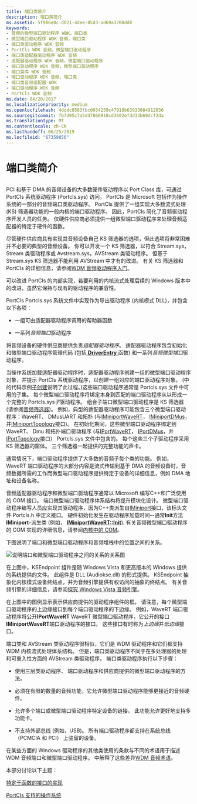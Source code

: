```yaml
---
title: 端口类简介
description: 端口类简介
ms.assetid: 5f986e0c-d021-4dee-85d3-ad69a3708dd8
keywords:
- 音频的微型端口驱动程序 WDK，端口类
- 微型端口驱动程序 WDK 音频，端口类
- 端口类驱动程序 WDK 音频
- PortCls WDK 音频，微型端口驱动程序
- 端口类适配器驱动程序 WDK 音频
- 适配器驱动程序 WDK 音频，微型端口驱动程序
- 端口驱动程序 WDK 音频，微型端口驱动程序
- 端口类库 WDK 音频
- 端口驱动程序 WDK 音频，端口类
- 端口类音频适配器 WDK
- 端口驱动程序 WDK 音频
- PortCls WDK 音频
ms.date: 04/20/2017
ms.localizationpriority: medium
ms.openlocfilehash: 4dddc0583fbc0034259c47918b63933084912036
ms.sourcegitcommit: fb7d95c7a5d47860918cd3602efdd33b69dcf2da
ms.translationtype: MT
ms.contentlocale: zh-CN
ms.lasthandoff: 06/25/2019
ms.locfileid: "67359856"
---
```

# <a name="introduction-to-port-class"></a>端口类简介


## <span id="introduction_to_port_class"></span><span id="INTRODUCTION_TO_PORT_CLASS"></span>


PCI 和基于 DMA 的音频设备的大多数硬件驱动程序以 Port Class 库，可通过 PortCls 系统驱动程序 (Portcls.sys) 访问。 PortCls 是 Microsoft 包括作为操作系统的一部分的音频端口类驱动程序。 PortCls 提供了一组实现大多数流式处理 (KS) 筛选器功能的一般内核的端口驱动程序。 因此，PortCls 简化了音频驱动程序开发人员的任务。 仅硬件供应商必须提供一组微型端口驱动程序来处理音频适配器的特定于硬件的函数。

尽管硬件供应商具有实现其音频设备自己 KS 筛选器的选项，但此选项将非常困难并不必要的典型的音频设备。 你可以开发一个 KS 筛选器，以符合 Stream.sys，Stream 类驱动程序或 Avstream.sys，AVStream 类驱动程序。 但基于 Stream.sys KS 筛选器不能利用 AVStream 中才有的改进。 有关 KS 筛选器和 PortCls 的详细信息，请参阅[WDM 音频驱动程序入门](getting-started-with-wdm-audio-drivers.md)。

可以改进 PortCls 的内部实现，若要利用的内核流式处理后续的 Windows 版本中的改进，虽然它保持与现有的驱动程序的兼容性。

PortCls Portcls.sys 系统文件中实现作为导出驱动程序 (内核模式 DLL)，并包含以下各项：

-   一组可由适配器驱动程序调用的帮助器函数

-   一系列*音频端口*驱动程序

将音频设备的硬件供应商提供负责*适配器驱动程序*。 适配器驱动程序包含初始化和微型端口驱动程序管理代码 (包括[ **DriverEntry** ](https://docs.microsoft.com/windows-hardware/drivers/ddi/content/wdm/nc-wdm-driver_initialize)函数) 和一系列*音频微型端口*驱动程序。

当操作系统加载适配器驱动程序时，适配器驱动程序创建一组的微型端口驱动程序对象，并提示 PortCls 系统驱动程序，以创建一组对应的端口驱动程序对象。 (中的代码示例[子创建](subdevice-creation.md)说明了此过程。)这些端口驱动程序通常是 Portcls.sys 文件中可用的子集。 每个微型端口驱动程序将绑定本身到匹配的端口驱动程序从以形成一个完整的 Portcls.sys*子*驱动程序。 组合子端口微型端口驱动程序是 KS 筛选器 (请参阅[音频筛选器](audio-filters.md))。 例如，典型的适配器驱动程序可能包含三个微型端口驱动程序：WaveRT、 DMusUART 和拓扑 (与[IMiniportWaveRT](https://docs.microsoft.com/windows-hardware/drivers/ddi/content/portcls/nn-portcls-iminiportwavert)， [IMiniportDMus](https://docs.microsoft.com/windows-hardware/drivers/ddi/content/dmusicks/nn-dmusicks-iminiportdmus)，并[IMiniportTopology](https://docs.microsoft.com/windows-hardware/drivers/ddi/content/portcls/nn-portcls-iminiporttopology)接口)。 在初始化期间，这些微型端口驱动程序绑定到 WaveRT、 Dmu 和拓扑端口驱动程序 (与[IPortWaveRT](https://docs.microsoft.com/windows-hardware/drivers/ddi/content/portcls/nn-portcls-iportwavert)， [IPortDMus](https://docs.microsoft.com/windows-hardware/drivers/ddi/content/dmusicks/nn-dmusicks-iportdmus)，并[IPortTopology](https://docs.microsoft.com/windows-hardware/drivers/ddi/content/portcls/nn-portcls-iporttopology)接口） Portcls.sys 文件中包含的。 每个这些三个子驱动程序采用 KS 筛选器的窗体。 三个筛选器一起提供的完整功能的声卡。

通常情况下，端口驱动程序提供了大多数的音频子每个类的功能。 例如，WaveRT 端口驱动程序的大部分内容是流式传输到基于 DMA 的音频设备时，音频数据所需的工作而微型端口驱动程序提供特定于设备的详细信息，例如 DMA 地址和设备名称。

音频适配器驱动程序和微型端口驱动程序通常以 Microsoft 编写C++和广泛使用的 COM 接口。 端口微型端口驱动程序体系结构将提升模块化设计。 微型端口驱动程序编写人员应实现其驱动程序，因为C++类派生自[IMiniport](https://docs.microsoft.com/windows-hardware/drivers/ddi/content/portcls/nn-portcls-iminiport)接口，该标头文件 Portcls.h 中定义接口。 硬件初始化发生在驱动程序加载时间--通常**Init**方法**IMiniport**-派生类 (例如， [ **IMiniportWaveRT::Init**](https://docs.microsoft.com/windows-hardware/drivers/ddi/content/portcls/nf-portcls-iminiportwavert-init)). 有关音频微型端口驱动程序的 COM 实现的详细信息，请参阅[内核中的 COM](com-in-the-kernel.md)。

下图说明了端口和微型端口驱动程序和音频堆栈中的位置之间的关系。

![说明端口和微型端口驱动程序之间的关系的关系图](images/portcls-diag.png)

在上图中，KSEndpoint 组件是随 Windows Vista 和更高版本的 Windows 提供的系统提供的文件。 此组件是 DLL (Audiokse.dll) 的形式提供。 KSEndpoint 抽象化内核模式设备终结点，并为音频引擎提供有权访问的抽象的终结点。 有关音频引擎的详细信息，请参阅[探究 Windows Vista 音频引擎](exploring-the-windows-vista-audio-engine.md)。

在上图中的图例显示表示供应商提供的驱动程序组件的框。 请注意，每个微型端口驱动程序的上边缘接口到每个端口驱动程序的下边缘。 例如，WaveRT 端口驱动程序将公开**IPortWaveRT** WaveRT 微型端口驱动程序，它公开的接口**IMiniportWaveRT**端口驱动程序的接口。 这些接口有时称为*上边缘*并*低边缘*接口。

端口类和 AVStream 类驱动程序很相似，它们是 WDM 驱动程序和它们都支持 WDM 内核流式处理体系结构。 但是，端口类驱动程序不同于在多处理器的处理和可重入性方面的 AVStream 类驱动程序。 端口类驱动程序执行以下步骤：

-   使用三层类驱动程序、 端口驱动程序和供应商提供的微型端口驱动程序的方法。

-   必须在有限的数量的音频功能，它允许微型端口驱动程序能够更接近的音频硬件。

-   允许多个端口或微型端口驱动程序特定设备的链接。 此功能允许更好地支持多功能卡。

-   不支持外部总线 (例如，USB)。 所有端口驱动程序都支持在系统总线 （PCMCIA 和 PCI） 上驻留的设备。

在某些方面的 Windows 驱动程序的其他类使用的条款与不同的术语用于描述 WDM 音频端口和微型端口驱动程序。 中解释了这些差异[WDM 音频术语](wdm-audio-terminology.md)。

本部分讨论以下主题：

[特定于函数的接口的实现](implementation-of-function-specific-interfaces.md)

[PortCls 支持的操作系统](portcls-support-by-operating-system.md)

 

 




